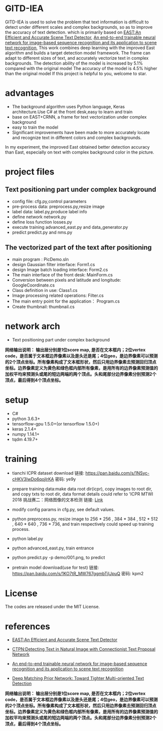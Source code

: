 # GITD-IEA
GITD-IEA is used to solve the problem that text information is difficult to detect under different scales and complex backgrounds, so as to improve the accuracy of text detection.
which is primarily based on
[EAST:An Efficient and Accurate Scene Text Detector](https://arxiv.org/abs/1704.03155v2),
[An end-to-end trainable neural network for image-based sequence recognition and its application to scene text recognition](https://arxiv.org/pdf/1507.05717v1),
This work combines deep learning with the improved East algorithm and builds a target detection model framework. 
The frame can adapt to different sizes of text, and accurately vectorize text in complex backgrounds.
The detection ability of the model is increased by 5.1% compared with the original model
The accuracy of the model is 4.5% higher than the original model
If this project is helpful to you, welcome to star.

# advantages
* The background algorithm uses Python language, Keras architecture.Use C# at the front desk,easy to learn and train
* base on EAST+CRNN, a frame for text vectorization under complex background
* easy to train the model
* Significant improvements have been made to more accurately locate 
  and recognize text in different colors and complex backgrounds.

In my experiment, 
the improved East obtained better detection accuracy than East, 
especially on text with complex background color in the picture.

# project files
## Text positioning part under complex background
* config file:
    cfg.py,control parameters
* pre-process data:
    preprocess.py,resize image
* label data:
    label.py,produce label info
* define network
    network.py
* define loss function
    losses.py
* execute training
    advanced_east.py and data_generator.py
* predict
    predict.py and nms.py

## The vectorized part of the text after positioning 
* main program :
  PicDemo.sln
* design Gaussian filter interface:
  Form1.cs
* design Image batch loading interface:
  Form2.cs
* The main interface of the front desk:
  MainForm.cs
* Conversion between pixels and latitude and longitude:
  GoogleCoordinate.cs
* Class definition in use:
  Class1.cs
* Image processing related operations:
  Filter.cs
* The main entry point for the application：
  Program.cs
* Create thumbnail:
  thumbnail.cs


# network arch
* Text positioning part under complex background

**网络输出说明：
输出层分别是1位score map, 是否在文本框内；2位vertex code，是否属于文本框边界像素以及是头还是尾；4位geo，是边界像素可以预测的2个顶点坐标。所有像素构成了文本框形状，然后只用边界像素去预测回归顶点坐标。边界像素定义为黄色和绿色框内部所有像素，是用所有的边界像素预测值的加权平均来预测头或尾的短边两端的两个顶点。头和尾部分边界像素分别预测2个顶点，最后得到4个顶点坐标。**

# setup
* C#
* python 3.6.3+
* tensorflow-gpu 1.5.0+(or tensorflow 1.5.0+)
* keras 2.1.4+
* numpy 1.14.1+
* tqdm 4.19.7+

# training
* tianchi ICPR dataset download
链接: https://pan.baidu.com/s/1NSyc-cHKV3IwDo6qojIrKA 密码: ye9y

* prepare training data:make data root dir(icpr),
copy images to root dir, and copy txts to root dir,
data format details could refer to 'ICPR MTWI 2018 挑战赛二：网络图像的文本检测
链接: [Link](https://tianchi.aliyun.com/competition/introduction.htm?spm=5176.100066.0.0.3bcad780oQ9Ce4&raceId=231651)
* modify config params in cfg.py, see default values.
* python preprocess.py, resize image to 256 * 256 , 384 * 384 , 512 * 512 , 640 * 640 , 736 * 736,
and train respectively could speed up training process.
* python label.py
* python advanced_east.py, train entrance
* python predict.py -p demo/001.png, to predict
* pretrain model download(use for test)
链接: https://pan.baidu.com/s/1KO7tR_MW767ggmbTjIJpuQ 密码: kpm2

# License
The codes are released under the MIT License.

# references
* [EAST:An Efficient and Accurate Scene Text Detector](https://arxiv.org/abs/1704.03155v2)

* [CTPN:Detecting Text in Natural Image with Connectionist Text Proposal Network](https://arxiv.org/abs/1609.03605)

* [An end-to-end trainable neural network for image-based sequence recognition and its application to scene text recognition](https://arxiv.org/pdf/1507.05717v1)

* [Deep Matching Prior Network: Toward Tighter Multi-oriented Text Detection](https://arxiv.org/abs/1703.01425)


**网络输出说明：
输出层分别是1位score map, 是否在文本框内；2位vertex code，是否属于文本框边界像素以及是头还是尾；4位geo，是边界像素可以预测的2个顶点坐标。所有像素构成了文本框形状，然后只用边界像素去预测回归顶点坐标。边界像素定义为黄色和绿色框内部所有像素，是用所有的边界像素预测值的加权平均来预测头或尾的短边两端的两个顶点。头和尾部分边界像素分别预测2个顶点，最后得到4个顶点坐标。**
